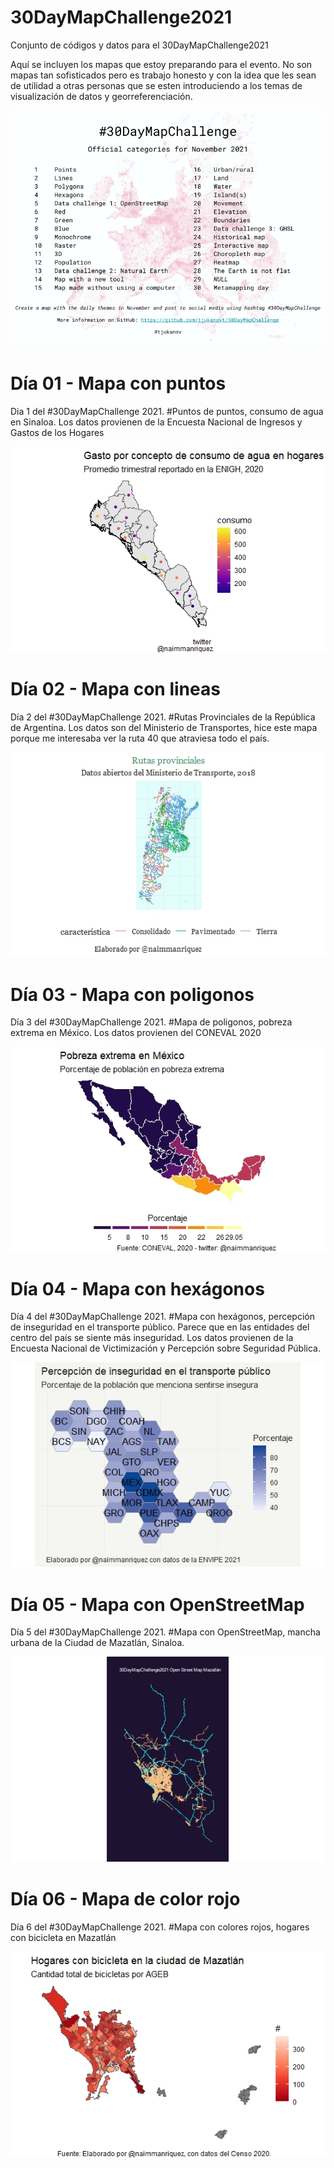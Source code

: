 # 30DayMapChallenge2021
Conjunto de códigos y datos para el 30DayMapChallenge2021

Aquí se incluyen los mapas que estoy preparando para el evento. No son mapas tan sofisticados pero es trabajo honesto y con la idea que les sean de utilidad a otras personas que se esten introduciendo a los temas de visualización de datos y georreferenciación. 

![alt text](https://raw.githubusercontent.com/naimmanriquez/30DayMapChallenge2021/main/2021-30-day-map-challenge.png?raw=true)

# Día 01 - Mapa con puntos

Dia 1 del #30DayMapChallenge 2021. #Puntos de puntos, consumo de agua en Sinaloa.
Los datos provienen de la Encuesta Nacional de Ingresos y Gastos de los Hogares

![alt text](https://raw.githubusercontent.com/naimmanriquez/30DayMapChallenge2021/main/01-Puntos/consumo%20de%20agua.jpeg?raw=true)

# Día 02 - Mapa con lineas

Día 2 del #30DayMapChallenge 2021. #Rutas Provinciales de la República de Argentina.
Los datos son del Ministerio de Transportes, hice este mapa porque me interesaba ver la ruta 40 que atraviesa todo el país. 

![alt text](https://raw.githubusercontent.com/naimmanriquez/30DayMapChallenge2021/main/02-Lines/RutasArgentina.jpeg?raw=true)

# Día 03 - Mapa con poligonos

Día 3 del #30DayMapChallenge 2021. #Mapa de poligonos, pobreza extrema en México.
Los datos provienen del CONEVAL 2020

![alt text](https://raw.githubusercontent.com/naimmanriquez/30DayMapChallenge2021/main/03-Poligonos/pobrezaextrema.jpeg?raw=true)

# Día 04 - Mapa con hexágonos

Día 4 del #30DayMapChallenge 2021. #Mapa con hexágonos, percepción de inseguridad en el transporte público. 
Parece que en las entidades del centro del país se siente más inseguridad. Los datos provienen de la Encuesta Nacional de Victimización y Percepción sobre Seguridad Pública. 

![alt text](https://raw.githubusercontent.com/naimmanriquez/30DayMapChallenge2021/main/04-Hexagonos/inseguridad.jpeg?raw=true)

# Día 05 - Mapa con OpenStreetMap

Día 5 del #30DayMapChallenge 2021. #Mapa con OpenStreetMap, mancha urbana de la Ciudad de Mazatlán, Sinaloa.

![alt text](https://raw.githubusercontent.com/naimmanriquez/30DayMapChallenge2021/main/05-OpenStreetMap/Rplot105.jpeg?raw=true)

# Día 06 - Mapa de color rojo

Día 6 del #30DayMapChallenge 2021. #Mapa con colores rojos, hogares con bicicleta en Mazatlán

![alt text](https://raw.githubusercontent.com/naimmanriquez/30DayMapChallenge2021/main/06-Red/Rplot011.jpeg?raw=true)

